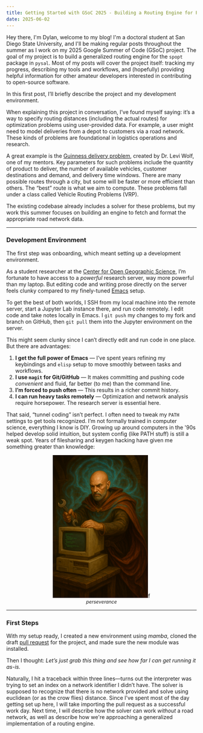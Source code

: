 ```yaml
---
title: Getting Started with GSoC 2025 - Building a Routing Engine for PySAL
date: 2025-06-02
---
```


Hey there, I'm Dylan, welcome to my blog! I'm a doctoral student at San Diego State University, and I'll be making regular posts throughout the summer as I work on my 2025 Google Summer of Code (GSoC) project. The goal of my project is to build a generalized routing engine for the `spopt` package in `pysal`. Most of my posts will cover the project itself: tracking my progress, describing my tools and workflows, and (hopefully) providing helpful information for other amateur developers interested in contributing to open-source software. 

In this first post, I’ll briefly describe the project and my development environment.

When explaining this project in conversation, I’ve found myself saying: it’s a way to specify routing distances (including the actual routes) for optimization problems using user-provided data. For example, a user might need to model deliveries from a depot to customers via a road network. These kinds of problems are foundational in logistics operations and research. 

A great example is the [Guinness delivery problem](https://gist.github.com/ljwolf/e5927ab8c859ed477f496329c1ce19fc#file-guinness-py), created by Dr. Levi Wolf, one of my mentors. Key parameters for such problems include the quantity of product to deliver, the number of available vehicles, customer destinations and demand, and delivery time windows. There are many possible routes through a city, but some will be faster or more efficient than others. The “best” route is what we aim to compute. These problems fall under a class called Vehicle Routing Problems (VRP).

The existing codebase already includes a solver for these problems, but my work this summer focuses on building an engine to fetch and format the appropriate road network data.

---

### Development Environment

The first step was onboarding, which meant setting up a development environment.

As a student researcher at the [Center for Open Geographic Science](https://cogs.sdsu.edu), I’m fortunate to have access to a *powerful* research server, way more powerful than my laptop. But editing code and writing prose directly on the server feels clunky compared to my finely-tuned [Emacs](https://www.gnu.org/software/emacs/emacs-paper.html) setup.

To get the best of both worlds, I SSH from my local machine into the remote server, start a Jupyter Lab instance there, and run code remotely. I edit code and take notes locally in Emacs. I `git push` my changes to my fork and branch on GitHub, then `git pull` them into the Jupyter environment on the server.

This might seem clunky since I can’t directly edit and run code in one place. But there are advantages:

1. **I get the full power of Emacs** — I’ve spent years refining my keybindings and `elisp` setup to move smoothly between tasks and workflows.
2. **I use `magit` for Git/GitHub** — It makes committing and pushing code *convenient* and fluid, far better (to me) than the command line.
3. **I’m forced to push often** — This results in a richer commit history.
4. **I can run heavy tasks remotely** — Optimization and network analysis require horsepower. The research server is essential here.

That said, “tunnel coding” isn’t perfect. I often need to tweak my `PATH` settings to get tools recognized. I’m not formally trained in computer science, everything I know is DIY. Growing up around computers in the '90s helped develop solid intuition, but system config (like PATH stuff) is still a weak spot. Years of filesharing and keygen hacking have given me something greater than knowledge: 

<div style="text-align: center;">
  <img src="./assets/wizard.png" alt="perseverance" style="width: 50%;" />f
  <div style="font-style: italic; font-size: 0.9em;">perseverance</div>
</div>

---

### First Steps

With my setup ready, I created a new environment using *mamba*, cloned the draft [pull request](https://github.com/pysal/spopt/pull/465) for the project, and made sure the new module was installed.

Then I thought: *Let’s just grab this thing and see how far I can get running it as-is.*

Naturally, I hit a traceback within three lines—turns out the interpreter was trying to set an index on a network identifier I didn’t have. The solver is supposed to recognize that there is no network provided and solve using euclidean (or as the crow flies) distance. Since I've spent most of the day getting set up here, I will take importing the pull request as a successful work day. Next time, I will describe how the solver can work *without* a road network, as well as describe how we're approaching a generalized implementation of a routing engine. 
